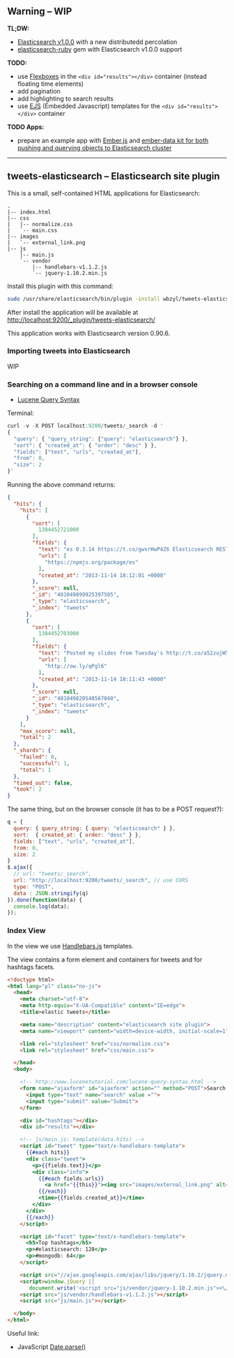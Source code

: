 ## Warning – WIP


**TL;DW:**

* [Elasticsearch v1.0.0](http://www.elasticsearch.org/blog/1-0-0-beta1-released/) with a new distributedd percolation
* [elasticsearch-ruby](https://github.com/elasticsearch/elasticsearch-ruby) gem with Elasticsearch v1.0.0 support


**TODO:**

* use [Flexboxes](http://wbzyl.inf.ug.edu.pl/hcj/css-flexbox)
  in the `<div id="results"></div>` container
  (instead floating time elements)
* add pagination
* add highlighting to search results
* use [EJS](http://embeddedjs.com/) (Embedded Javascript)
  templates for the `<div id="results"></div>` container


**TODO Apps:**

* prepare an example app with [Ember.js](http://discuss.emberjs.com/)
  and [ember-data kit for both pushing and querying objects to Elasticsearch cluster](https://github.com/roundscope/ember-data-elasticsearch-kit)

----

## tweets-elasticsearch – Elasticsearch site plugin

This is a small, self-contained HTML applications for Elasticsearch:

```
.
|-- index.html
|-- css
|   |-- normalize.css
|   `-- main.css
|-- images
|   `-- external_link.png
|-- js
    |-- main.js
    `-- vendor
        |-- handlebars-v1.1.2.js
        `-- jquery-1.10.2.min.js
```

Install this plugin with this command:

```sh
sudo /usr/share/elasticsearch/bin/plugin -install wbzyl/tweets-elasticsearch
```

After install the application will be available at
[http://localhost:9200/_plugin/tweets-elasticsearch/](http://localhost:9200/_plugin/tweets-elasticsearch/)

This application works with Elasticsearch version 0.90.6.


### Importing tweets into Elasticsearch

WIP


### Searching on a command line and in a browser console

* [Lucene Query Syntax](http://www.lucenetutorial.com/lucene-query-syntax.html)

Terminal:

```js
curl -v -X POST localhost:9200/tweets/_search -d '
{
  "query": { "query_string": {"query": "elasticsearch"} },
  "sort": { "created_at": { "order": "desc" } },
  "fields": ["text", "urls", "created_at"],
  "from": 0,
  "size": 2
}'
```
Running the above command returns:

```json
{
  "hits": {
    "hits": [
      {
        "sort": [
          1384452721000
        ],
        "fields": {
          "text": "es 0.3.14 https://t.co/gwvrHwP4Z6 Elasticsearch RESTful API.",
          "urls": [
            "https://npmjs.org/package/es"
          ],
          "created_at": "2013-11-14 18:12:01 +0000"
        },
        "_score": null,
        "_id": "401049899925397505",
        "_type": "elasticsearch",
        "_index": "tweets"
      },
      {
        "sort": [
          1384452703000
        ],
        "fields": {
          "text": "Posted my slides from Tuesday's http://t.co/a52zujW5Z1",
          "urls": [
            "http://ow.ly/qPgl6"
          ],
          "created_at": "2013-11-14 18:11:43 +0000"
        },
        "_score": null,
        "_id": "401049820548567040",
        "_type": "elasticsearch",
        "_index": "tweets"
      }
    ],
    "max_score": null,
    "total": 2
  },
  "_shards": {
    "failed": 0,
    "successful": 1,
    "total": 1
  },
  "timed_out": false,
  "took": 2
}
```

The same thing, but on the browser console
(it has to be a POST request?):

```js
q = {
  query: { query_string: { query: "elasticsearch" } },
  sort:  { created_at: { order: "desc" } },
  fields: ["text", "urls", "created_at"],
  from: 0,
  size: 2
}
$.ajax({
  // url: "tweets/_search",
  url: "http://localhost:9200/tweets/_search", // use CORS
  type: "POST",
  data : JSON.stringify(q)
}).done(function(data) {
  console.log(data);
});
```

### Index View

In the view we use [Handlebars.js](http://handlebarsjs.com/) templates.

The view contains a form element and containers for tweets and for hashtags facets.

```html
<!doctype html>
<html lang="pl" class="no-js">
  <head>
    <meta charset="utf-8">
    <meta http-equiv="X-UA-Compatible" content="IE=edge">
    <title>elastic tweets</title>

    <meta name="description" content="elasticsearch site plugin">
    <meta name="viewport" content="width=device-width, initial-scale=1">

    <link rel="stylesheet" href="css/normalize.css">
    <link rel="stylesheet" href="css/main.css">

  </head>
  <body>

    <!-- http://www.lucenetutorial.com/lucene-query-syntax.html -->
    <form name="ajaxform" id="ajaxform" action="" method="POST">Search Tweets:
      <input type="text" name="search" value ="">
      <input type="submit" value="Submit">
    </form>

    <div id="hashtags"></div>
    <div id="results"></div>

    <!-- js/main.js: template(data.hits) -->
    <script id="tweet" type="text/x-handlebars-template">
      {{#each hits}}
      <div class="tweet">
        <p>{{fields.text}}</p>
        <div class="info">
          {{#each fields.urls}}
            <a href="{{this}}"><img src="images/external_link.png" alt="[external link]"></a>
          {{/each}}
          <time>{{fields.created_at}}</time>
        </div>
      </div>
      {{/each}}
    </script>

    <script id="facet" type="text/x-handlebars-template">
      <h5>Top hashtags</h5>
      <p>#elasticsearch: 128</p>
      <p>#mongodb: 64</p>
    </script>

    <script src="//ajax.googleapis.com/ajax/libs/jquery/1.10.2/jquery.min.js"></script>
    <script>window.jQuery ||
       document.write('<script src="js/vendor/jquery-1.10.2.min.js"><\/script>')</script>
    <script src="js/vendor/handlebars-v1.1.2.js"></script>
    <script src="js/main.js"></script>

  </body>
</html>
```

Useful link:

* JavaScript [Date.parse()](https://developer.mozilla.org/en-US/docs/Web/JavaScript/Reference/Global_Objects/Date/parse)
